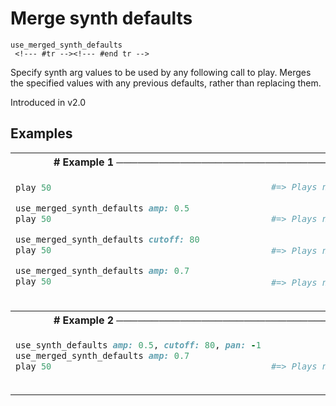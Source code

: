 # Merge synth defaults

```
use_merged_synth_defaults 
 <!--- #tr --><!--- #end tr -->
```


Specify synth arg values to be used by any following call to play. Merges the specified values with any previous defaults, rather than replacing them.

Introduced in v2.0

## Examples

<table class="examples">
<tr>
<th colspan="2" class="even head"># Example 1 ──────────────────────────────────────────────────────</th>
</tr>
<tr>
<td class="even">

```ruby
play 50

use_merged_synth_defaults amp: 0.5
play 50

use_merged_synth_defaults cutoff: 80
play 50

use_merged_synth_defaults amp: 0.7
play 50



```

</td>
<td class="even">

<!--- #tr -->
```ruby
#=> Plays note 50
 
 
#=> Plays note 50 with amp 0.5
 
 
#=> Plays note 50 with amp 0.5 and cutoff 80
 
 
#=> Plays note 50 with amp 0.7 and cutoff 80



```
<!--- #end tr -->

</td>
</tr>
<tr>
<th colspan="2" class="odd head"># Example 2 ──────────────────────────────────────────────────────</th>
</tr>
<tr>
<td class="odd">

```ruby
use_synth_defaults amp: 0.5, cutoff: 80, pan: -1
use_merged_synth_defaults amp: 0.7
play 50



```

</td>
<td class="odd">

<!--- #tr -->
```ruby
 
 
#=> Plays note 50 with amp 0.7, cutoff 80 and pan -1



```
<!--- #end tr -->

</td>
</tr>
</table>

